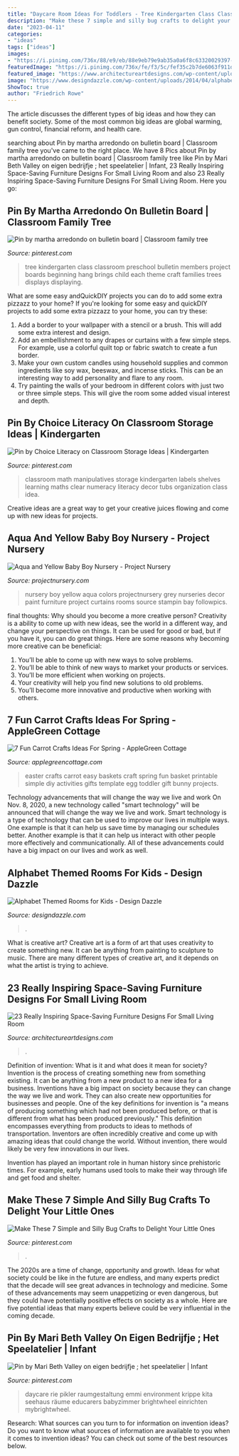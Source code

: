 ```yaml
---
title: "Daycare Room Ideas For Toddlers - Tree Kindergarten Class Classroom Preschool Bulletin Members Project Boards Beginning Hang Brings Child Each Theme Craft Families Trees Displays Displaying"
description: "Make these 7 simple and silly bug crafts to delight your little ones"
date: "2023-04-11"
categories:
- "ideas"
tags: ["ideas"]
images:
- "https://i.pinimg.com/736x/88/e9/eb/88e9eb79e9ab35a0a6f8c63320029397--math-manipulatives-numeracy.jpg"
featuredImage: "https://i.pinimg.com/736x/fe/f3/5c/fef35c2b7de6063f911dd47b42063988--bug-crafts-paper-plates.jpg"
featured_image: "https://www.architectureartdesigns.com/wp-content/uploads/2017/02/13-12.jpg"
image: "https://www.designdazzle.com/wp-content/uploads/2014/04/alphabet-wall-kids-room8.jpg"
ShowToc: true
author: "Friedrich Rowe"
---
```



The article discusses the different types of big ideas and how they can benefit society. Some of the most common big ideas are global warming, gun control, financial reform, and health care.

	

		
searching about Pin by martha arredondo on bulletin board | Classroom family tree you've came to the right place. We have 8 Pics about Pin by martha arredondo on bulletin board | Classroom family tree like Pin by Mari Beth Valley on eigen bedrijfje ; het speelatelier | Infant, 23 Really Inspiring Space-Saving Furniture Designs For Small Living Room and also 23 Really Inspiring Space-Saving Furniture Designs For Small Living Room. Here you go:
		
    
## Pin By Martha Arredondo On Bulletin Board | Classroom Family Tree

<img loading=lazy src="https://i.pinimg.com/736x/88/9e/cd/889ecd2a4ff772133d0758c62f84af73--classroom-family-tree-classroom-ideas.jpg" onerror="this.onerror=null;this.src='https://tse2.mm.bing.net/th?id=OIP.AgdHL3faDxQuAeq5OLnT-gHaJ3&amp;pid=15.1';" alt="Pin by martha arredondo on bulletin board | Classroom family tree">

_Source: pinterest.com_

>tree kindergarten class classroom preschool bulletin members project boards beginning hang brings child each theme craft families trees displays displaying. 

	

What are some easy andQuickDIY projects you can do to add some extra pizzazz to your home?
If you're looking for some easy and quickDIY projects to add some extra pizzazz to your home, you can try these:
1. Add a border to your wallpaper with a stencil or a brush. This will add some extra interest and design.
2. Add an embellishment to any drapes or curtains with a few simple steps. For example, use a colorful quilt top or fabric swatch to create a fun border.
3. Make your own custom candles using household supplies and common ingredients like soy wax, beeswax, and incense sticks. This can be an interesting way to add personality and flare to any room.
4. Try painting the walls of your bedroom in different colors with just two or three simple steps. This will give the room some added visual interest and depth.

    
## Pin By Choice Literacy On Classroom Storage Ideas | Kindergarten

<img loading=lazy src="https://i.pinimg.com/736x/88/e9/eb/88e9eb79e9ab35a0a6f8c63320029397--math-manipulatives-numeracy.jpg" onerror="this.onerror=null;this.src='https://tse4.mm.bing.net/th?id=OIP.MvrYxBWhcOfFbPh0WkC0rwHaJ3&amp;pid=15.1';" alt="Pin by Choice Literacy on Classroom Storage Ideas | Kindergarten">

_Source: pinterest.com_

>classroom math manipulatives storage kindergarten labels shelves learning maths clear numeracy literacy decor tubs organization class idea. 

	

Creative ideas are a great way to get your creative juices flowing and come up with new ideas for projects.

    
## Aqua And Yellow Baby Boy Nursery - Project Nursery

<img loading=lazy src="https://projectnursery.com/wp-content/uploads/2012/06/Baby_Boy_Nursery-16.jpg" onerror="this.onerror=null;this.src='https://tse4.mm.bing.net/th?id=OIP.fgqZO8UDvCGKZl3Ug5NHSAHaLL&amp;pid=15.1';" alt="Aqua and Yellow Baby Boy Nursery - Project Nursery">

_Source: projectnursery.com_

>nursery boy yellow aqua colors projectnursery grey nurseries decor paint furniture project curtains rooms source stampin bay followpics. 

	

final thoughts: Why should you become a more creative person?
Creativity is a ability to come up with new ideas, see the world in a different way, and change your perspective on things. It can be used for good or bad, but if you have it, you can do great things. Here are some reasons why becoming more creative can be beneficial: 
1. You’ll be able to come up with new ways to solve problems. 
2. You’ll be able to think of new ways to market your products or services. 
3. You’ll be more efficient when working on projects. 
4. Your creativity will help you find new solutions to old problems. 
5. You’ll become more innovative and productive when working with others.

    
## 7 Fun Carrot Crafts Ideas For Spring - AppleGreen Cottage

<img loading=lazy src="https://2.bp.blogspot.com/-Zvdkqve3xPU/WqpSq9ob1OI/AAAAAAAAM-Y/mi40jd24OScL7g-VyfT8st8sppKyRXgHQCLcBGAs/s1600/Carrot-Easter-Baskets-For-Kids.jpg" onerror="this.onerror=null;this.src='https://tse1.mm.bing.net/th?id=OIP.40w2ZLmu-3WWZqNLxCu_WgHaJ_&amp;pid=15.1';" alt="7 Fun Carrot Crafts Ideas For Spring - AppleGreen Cottage">

_Source: applegreencottage.com_

>easter crafts carrot easy baskets craft spring fun basket printable simple diy activities gifts template egg toddler gift bunny projects. 

	

Technology advancements that will change the way we live and work
On Nov. 8, 2020, a new technology called "smart technology" will be announced that will change the way we live and work. Smart technology is a type of technology that can be used to improve our lives in multiple ways. One example is that it can help us save time by managing our schedules better. Another example is that it can help us interact with other people more effectively and communicationally. All of these advancements could have a big impact on our lives and work as well.

    
## Alphabet Themed Rooms For Kids - Design Dazzle

<img loading=lazy src="https://www.designdazzle.com/wp-content/uploads/2014/04/alphabet-wall-kids-room8.jpg" onerror="this.onerror=null;this.src='https://tse2.mm.bing.net/th?id=OIP.UJ0Iz50a-MjZYn97RTOwmQHaIh&amp;pid=15.1';" alt="Alphabet Themed Rooms for Kids - Design Dazzle">

_Source: designdazzle.com_

>. 

	

What is creative art?
Creative art is a form of art that uses creativity to create something new. It can be anything from painting to sculpture to music. There are many different types of creative art, and it depends on what the artist is trying to achieve.

    
## 23 Really Inspiring Space-Saving Furniture Designs For Small Living Room

<img loading=lazy src="https://www.architectureartdesigns.com/wp-content/uploads/2017/02/13-12.jpg" onerror="this.onerror=null;this.src='https://tse3.mm.bing.net/th?id=OIP.e6MVQ1eO7NvFoLfoOgWTFQHaFj&amp;pid=15.1';" alt="23 Really Inspiring Space-Saving Furniture Designs For Small Living Room">

_Source: architectureartdesigns.com_

>. 

	

Definition of invention: What is it and what does it mean for society?
Invention is the process of creating something new from something existing. It can be anything from a new product to a new idea for a business. Inventions have a big impact on society because they can change the way we live and work. They can also create new opportunities for businesses and people.
One of the key definitions for invention is "a means of producing something which had not been produced before, or that is different from what has been produced previously." This definition encompasses everything from products to ideas to methods of transportation. Inventors are often incredibly creative and come up with amazing ideas that could change the world. Without invention, there would likely be very few innovations in our lives.

Invention has played an important role in human history since prehistoric times. For example, early humans used tools to make their way through life and get food and shelter.

    
## Make These 7 Simple And Silly Bug Crafts To Delight Your Little Ones

<img loading=lazy src="https://i.pinimg.com/736x/fe/f3/5c/fef35c2b7de6063f911dd47b42063988--bug-crafts-paper-plates.jpg" onerror="this.onerror=null;this.src='https://tse4.mm.bing.net/th?id=OIP.qFdz4-4cVEBA0sZha56FdAHaKl&amp;pid=15.1';" alt="Make These 7 Simple and Silly Bug Crafts to Delight Your Little Ones">

_Source: pinterest.com_

>. 

	

The 2020s are a time of change, opportunity and growth. Ideas for what society could be like in the future are endless, and many experts predict that the decade will see great advances in technology and medicine. Some of these advancements may seem unappetizing or even dangerous, but they could have potentially positive effects on society as a whole. Here are five potential ideas that many experts believe could be very influential in the coming decade.

    
## Pin By Mari Beth Valley On Eigen Bedrijfje ; Het Speelatelier | Infant

<img loading=lazy src="https://i.pinimg.com/736x/71/b4/40/71b440efa07793cbdae3ec745e2de5bf--infant-room-infant-toddler.jpg" onerror="this.onerror=null;this.src='https://tse1.mm.bing.net/th?id=OIP.emlGeNfve-GqEg31YUGL4gHaJ4&amp;pid=15.1';" alt="Pin by Mari Beth Valley on eigen bedrijfje ; het speelatelier | Infant">

_Source: pinterest.com_

>daycare rie pikler raumgestaltung emmi environment krippe kita seehaus räume educarers babyzimmer brightwheel einrichten mybrightwheel. 

	

Research: What sources can you turn to for information on invention ideas?
Do you want to know what sources of information are available to you when it comes to invention ideas? You can check out some of the best resources below.

